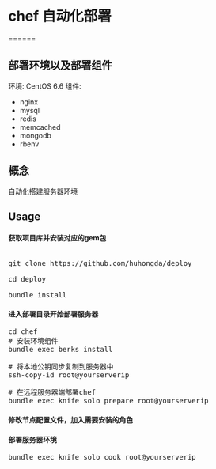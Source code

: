 # chef 自动化部署
======

## 部署环境以及部署组件

环境: CentOS 6.6
组件:

* nginx
* mysql
* redis
* memcached
* mongodb
* rbenv

## 概念

自动化搭建服务器环境

## Usage

#### 获取项目库并安装对应的gem包

<pre> 
git clone https://github.com/huhongda/deploy 

cd deploy

bundle install
</pre>

#### 进入部署目录开始部署服务器

<pre>
cd chef
# 安装环境组件
bundle exec berks install 

# 将本地公钥同步复制到服务器中
ssh-copy-id root@yourserverip

# 在远程服务器端部署chef
bundle exec knife solo prepare root@yourserverip
</pre>

#### 修改节点配置文件，加入需要安装的角色

#### 部署服务器环境 

<pre>
bundle exec knife solo cook root@yourserverip
</pre>
